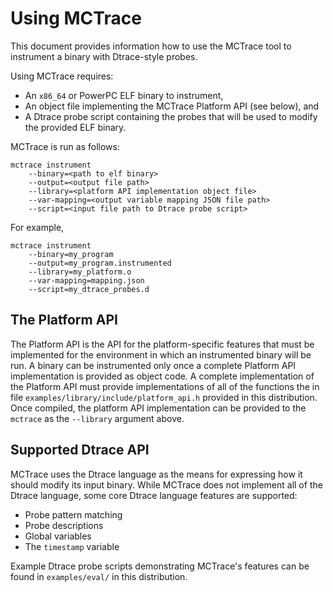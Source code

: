 Using MCTrace
=============

This document provides information how to use the MCTrace tool to
instrument a binary with Dtrace-style probes.

Using MCTrace requires:

* An `x86_64` or PowerPC ELF binary to instrument,
* An object file implementing the MCTrace Platform API (see below), and
* A Dtrace probe script containing the probes that will be used to
  modify the provided ELF binary.

MCTrace is run as follows:

```
mctrace instrument
    --binary=<path to elf binary>
    --output=<output file path>
    --library=<platform API implementation object file>
    --var-mapping=<output variable mapping JSON file path>
    --script=<input file path to Dtrace probe script>
```

For example,

```
mctrace instrument
    --binary=my_program
    --output=my_program.instrumented
    --library=my_platform.o
    --var-mapping=mapping.json
    --script=my_dtrace_probes.d
```

The Platform API
----------------

The Platform API is the API for the platform-specific features that must
be implemented for the environment in which an instrumented binary will
be run. A binary can be instrumented only once a complete Platform API
implementation is provided as object code. A complete implementation of
the Platform API must provide implementations of all of the functions
the in file `examples/library/include/platform_api.h` provided in this
distribution. Once compiled, the platform API implementation can be
provided to the `mctrace` as the `--library` argument above.

Supported Dtrace API
--------------------

MCTrace uses the Dtrace language as the means for expressing how it
should modify its input binary. While MCTrace does not implement all of
the Dtrace language, some core Dtrace language features are supported:

* Probe pattern matching
* Probe descriptions
* Global variables
* The `timestamp` variable

Example Dtrace probe scripts demonstrating MCTrace's features can be
found in `examples/eval/` in this distribution.
